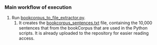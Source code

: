 ### Main workflow of execution

1. Run [bookcorpus_to_file_extractor.py](bookcorpus_to_file_extractor.py).
    1. It creates the [bookcorpus_sentences.txt](bookcorpus_sentences.txt) 
    file, containing the 10,000 sentences that from the bookCorpus that are 
    used in the Python scripts. It is already uploaded to the repository for 
    easier reading access.
